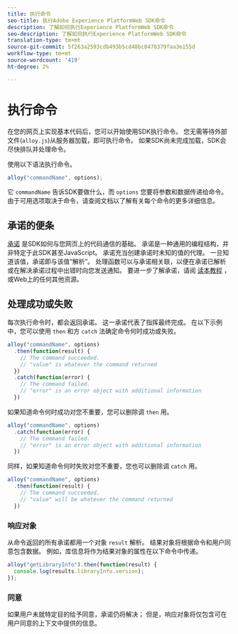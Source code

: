 ```yaml
---
title: 执行命令
seo-title: 执行Adobe Experience PlatformWeb SDK命令
description: 了解如何执行Experience PlatformWeb SDK命令
seo-description: 了解如何执行Experience PlatformWeb SDK命令
translation-type: tm+mt
source-git-commit: 5f263a2593cdb493b5cd48bc0478379faa3e155d
workflow-type: tm+mt
source-wordcount: '419'
ht-degree: 2%

---
```



# 执行命令

在您的网页上实现基本代码后，您可以开始使用SDK执行命令。 您无需等待外部文件\(`alloy.js`\)从服务器加载，即可执行命令。 如果SDK尚未完成加载，SDK会尽快排队并处理命令。

使用以下语法执行命令。

```javascript
alloy("commandName", options);
```

它 `commandName` 告诉SDK要做什么，而 `options` 您要将参数和数据传递给命令。 由于可用选项取决于命令，请查阅文档以了解有关每个命令的更多详细信息。

## 承诺的便条

[承诺](https://developer.mozilla.org/zh-CN/docs/Web/JavaScript/Reference/Global_Objects/Promise) 是SDK如何与您网页上的代码通信的基础。 承诺是一种通用的编程结构，并非特定于此SDK甚至JavaScript。 承诺充当创建承诺时未知的值的代理。 一旦知道该值，承诺即与该值“解析”。 处理函数可以与承诺相关联，以便在承诺已解析或在解决承诺过程中出错时向您发送通知。 要进一步了解承诺，请阅 [读本教程](https://javascript.info/promise-basics) ，或Web上的任何其他资源。

## 处理成功或失败

每次执行命令时，都会返回承诺。 这一承诺代表了指挥最终完成。 在以下示例中，您可以使用 `then` 和方 `catch` 法确定命令何时成功或失败。

```javascript
alloy("commandName", options)
  .then(function(result) {
    // The command succeeded.
    // "value" is whatever the command returned
  })
  .catch(function(error) {
    // The command failed.
    // "error" is an error object with additional information
  })
```

如果知道命令何时成功对您不重要，您可以删除调 `then` 用。

```javascript
alloy("commandName", options)
  .catch(function(error) {
    // The command failed.
    // "error" is an error object with additional information
  })
```

同样，如果知道命令何时失败对您不重要，您也可以删除调 `catch` 用。

```javascript
alloy("commandName", options)
  .then(function(result) {
    // The command succeeded.
    // "value" will be whatever the command returned
  })
```

### 响应对象

从命令返回的所有承诺都用一个对象 `result` 解析。 结果对象将根据命令和用户同意包含数据。 例如，库信息将作为结果对象的属性在以下命令中传递。

```js
alloy("getLibraryInfo").then(function(result) {
  console.log(results.libraryInfo.version);
});
```

### 同意

如果用户未就特定目的给予同意，承诺仍将解决； 但是，响应对象将仅包含可在用户同意的上下文中提供的信息。
